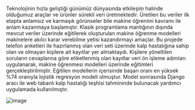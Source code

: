 Teknolojinin hızla geliştiği günümüz dünyasında etkileşim halinde olduğumuz araçlar ve ürünler sürekli veri üretmektedir. Üretilen bu veriler ilk etapta anlamsız ve karmaşık görünseler bile makine öğrenimi kavramı ile anlam kazanmaya başlamıştır. Klasik programlama mantığının dışında mevcut veriler üzerinde eğitilerek oluşturulan makine öğrenme modelleri makinelere akılcı karar verebilme yetisi kazandırmayı amaçlar.
Bu projede telefon anketleri ile hazırlanmış olan veri seti üzerinde kalp hastalığına sahip olan ve olmayan kişilere ait kayıtlar yer almaktaydı. Kişilere yöneltilen soruların cevaplarına göre etiketlenmiş olan kayıtlar veri ön işleme adımları uygulanarak, makine öğrenmesi modelleri üzerinde eğitimleri gerçekleştirilmiştir. Eğitilen modellerin içerisinde başarı oranı en yüksek %74 oranıyla lojistik regresyon modeli olmuştur. Model sonrasında Django aracı ile web tabanlı kalp hastalığı teşhisi tahmininde bulunacak yardımcı uygulamada kullanılmıştır. 

![image](https://user-images.githubusercontent.com/79788774/226180824-3ea225c7-f812-4700-b365-88b7735cd436.png)


